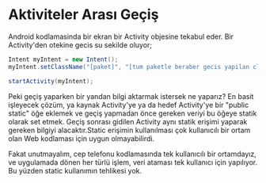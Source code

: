 # Aktiviteler Arası Geçiş

Android kodlamasinda bir ekran bir Activity objesine tekabul eder. Bir
Activity'den otekine gecis su sekilde oluyor;

```java
Intent myIntent = new Intent();
myIntent.setClassName("[paket]", "[tum paketle beraber gecis yapilan class]");

startActivity(myIntent);
```

Peki geçiş yaparken bir yandan bilgi aktarmak istersek ne yaparız? En
basit işleyecek çözüm, ya kaynak Activity'ye ya da hedef Activity'ye
bir "public static" öğe eklemek ve geçiş yapmadan önce gereken veriyi
bu öğeye statik olarak set etmek. Geçiş sonrası gidilen Activity aynı
statik erişimi yaparak gereken bilgiyi alacaktır.Static erişimin
kullanılması çok kullanıcılı bir ortam olan Web kodlaması için uygun
olmayabilirdi.

Fakat unutmayalım, cep telefonu kodlamasında tek kullanıcılı bir
ortamdayız, ve uygulamada dönen her türlü işlem, veri ataması tek
kullanıcı için yapılıyor. Bu yüzden static kullanımın tehlikesi yok.


